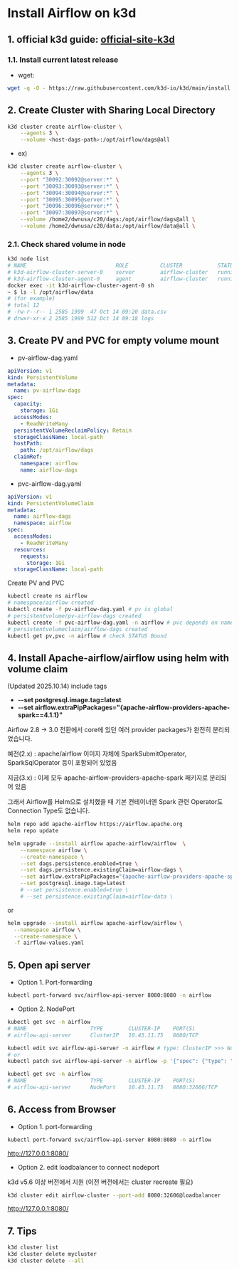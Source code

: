 # Install Airflow on k3d

## 1. official k3d guide: [official-site-k3d]
[official-site-k3d]:https://k3d.io/stable/#releases
### 1.1. Install current latest release
- wget: 
```bash
wget -q -O - https://raw.githubusercontent.com/k3d-io/k3d/main/install.sh | bash
```

## 2. Create Cluster with Sharing Local Directory
```bash
k3d cluster create airflow-cluster \
    --agents 3 \
    --volume <host-dags-path>:/opt/airflow/dags@all 
```
- ex)
```bash
k3d cluster create airflow-cluster \
    --agents 3 \
    --port "30092:30092@server:*" \
    --port "30093:30093@server:*" \
    --port "30094:30094@server:*" \
    --port "30095:30095@server:*" \
    --port "30096:30096@server:*" \
    --port "30097:30097@server:*" \
    --volume /home2/dwnusa/c20/dags:/opt/airflow/dags@all \
    --volume /home2/dwnusa/c20/data:/opt/airflow/data@all \
```
### 2.1. Check shared volume in node
```bash
k3d node list
# NAME                            ROLE          CLUSTER           STATUS
# k3d-airflow-cluster-server-0    server        airflow-cluster   running
# k3d-airflow-cluster-agent-0     agent         airflow-cluster   running
docker exec -it k3d-airflow-cluster-agent-0 sh
~ $ ls -l /opt/airflow/data
# (for example)
# total 12
# -rw-r--r-- 1 2585 1999  47 Oct 14 09:20 data.csv
# drwxr-xr-x 2 2585 1999 512 Oct 14 09:18 logs
```

## 3. Create PV and PVC for empty volume mount
- pv-airflow-dag.yaml
```yaml
apiVersion: v1
kind: PersistentVolume
metadata:
  name: pv-airflow-dags
spec:
  capacity:
    storage: 1Gi
  accessModes:
    - ReadWriteMany
  persistentVolumeReclaimPolicy: Retain
  storageClassName: local-path
  hostPath:
    path: /opt/airflow/dags
  claimRef:
    namespace: airflow
    name: airflow-dags
```
- pvc-airflow-dag.yaml
```yaml
apiVersion: v1
kind: PersistentVolumeClaim
metadata:
  name: airflow-dags
  namespace: airflow
spec:
  accessModes:
    - ReadWriteMany
  resources:
    requests:
      storage: 1Gi
  storageClassName: local-path

```
Create PV and PVC
```bash
kubectl create ns airflow
# namespace/airflow created
kubectl create -f pv-airflow-dag.yaml # pv is global
# persistentvolume/pv-airflow-dags created
kubectl create -f pvc-airflow-dag.yaml -n airflow # pvc depends on namespace
# persistentvolumeclaim/airflow-dags created
kubectl get pv,pvc -n airflow # check STATUS Bound
```
## 4. Install Apache-airflow/airflow using helm with volume claim
(Updated 2025.10.14)  include tags
- **--set postgresql.image.tag=latest**
- **--set airflow.extraPipPackages="{apache-airflow-providers-apache-spark==4.1.1}"**

Airflow 2.8 → 3.0 전환에서 core에 있던 여러 provider packages가 완전히 분리되었습니다.

예전(2.x) : apache/airflow 이미지 자체에 SparkSubmitOperator, SparkSqlOperator 등이 포함되어 있었음

지금(3.x) : 이제 모두 apache-airflow-providers-apache-spark 패키지로 분리되어 있음

그래서 Airflow를 Helm으로 설치했을 때 기본 컨테이너엔 Spark 관련 Operator도 Connection Type도 없습니다.
```bash
helm repo add apache-airflow https://airflow.apache.org
helm repo update
```
```bash
helm upgrade --install airflow apache-airflow/airflow  \
    --namespace airflow \
    --create-namespace \
    --set dags.persistence.enabled=true \
    --set dags.persistence.existingClaim=airflow-dags \
    --set airflow.extraPipPackages="{apache-airflow-providers-apache-spark,apache-airflow-providers-cncf-kubernetes}" \
    --set postgresql.image.tag=latest
    # --set persistence.enabled=true \
    # --set persistence.existingClaim=airflow-data \
```
or
```bash
helm upgrade --install airflow apache-airflow/airflow \
  --namespace airflow \
  --create-namespace \
  -f airflow-values.yaml
```

## 5. Open api server 
- Option 1. Port-forwarding
```bash
kubectl port-forward svc/airflow-api-server 8080:8080 -n airflow
```
- Option 2. NodePort
```bash
kubectl get svc -n airflow
# NAME                    TYPE        CLUSTER-IP    PORT(S)
# airflow-api-server      ClusterIP   10.43.11.75   8080/TCP
```
```bash
kubectl edit svc airflow-api-server -n airflow # type: ClusterIP >>> NodePort
# or 
kubectl patch svc airflow-api-server -n airflow -p '{"spec": {"type": "NodePort"}}'
```
```bash
kubectl get svc -n airflow
# NAME                    TYPE        CLUSTER-IP    PORT(S)
# airflow-api-server      NodePort    10.43.11.75   8080:32606/TCP
```
## 6. Access from Browser
- Option 1. port-forwarding
```bash
kubectl port-forward svc/airflow-api-server 8080:8080 -n airflow
```
http://127.0.0.1:8080/

- Option 2. edit loadbalancer to connect nodeport

k3d v5.6 이상 버전에서 지원
(이전 버전에서는 cluster recreate 필요)
```bash
k3d cluster edit airflow-cluster --port-add 8080:32606@loadbalancer
```
http://127.0.0.1:8080/

## 7. Tips
```bash
k3d cluster list
k3d cluster delete mycluster
k3d cluster delete --all
```
